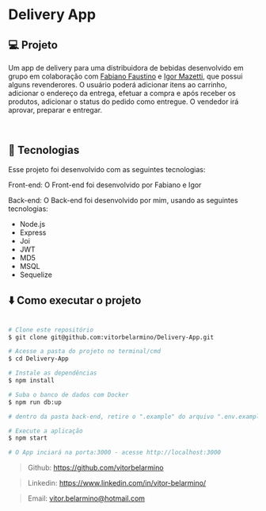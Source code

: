 # Delivery App


## 💻 Projeto

  Um app de delivery para uma distribuidora de bebidas desenvolvido em grupo em colaboração com [Fabiano Faustino](https://github.com/fabianojustino) e [Igor Mazetti](https://github.com/Igormazetti), que possui alguns revenderores. O usuário poderá adicionar itens ao carrinho, adicionar o endereço da entrega, efetuar a compra e após receber os produtos, adicionar o status do pedido como entregue. O vendedor irá aprovar, preparar e entregar.

</br>

## 🚀 Tecnologias

Esse projeto foi desenvolvido com as seguintes tecnologias:

Front-end:
O Front-end foi desenvolvido por Fabiano e Igor
</br>

Back-end:
O Back-end foi desenvolvido por mim, usando as seguintes tecnologias:
- Node.js
- Express
- Joi
- JWT
- MD5
- MSQL
- Sequelize


## ⬇️ Como executar o projeto

```bash

# Clone este repositório
$ git clone git@github.com:vitorbelarmino/Delivery-App.git

# Acesse a pasta do projeto no terminal/cmd
$ cd Delivery-App

# Instale as dependências
$ npm install

# Suba o banco de dados com Docker
$ npm run db:up

# dentro da pasta back-end, retire o ".example" do arquivo ".env.example", para ter as variáveis de ambientes necessárias para o funcinamento do App.

# Execute a aplicação
$ npm start

# O App inciará na porta:3000 - acesse http://localhost:3000
```

> Github: https://github.com/vitorbelarmino

> Linkedin: https://www.linkedin.com/in/vitor-belarmino/

> Email: vitor.belarmino@hotmail.com
